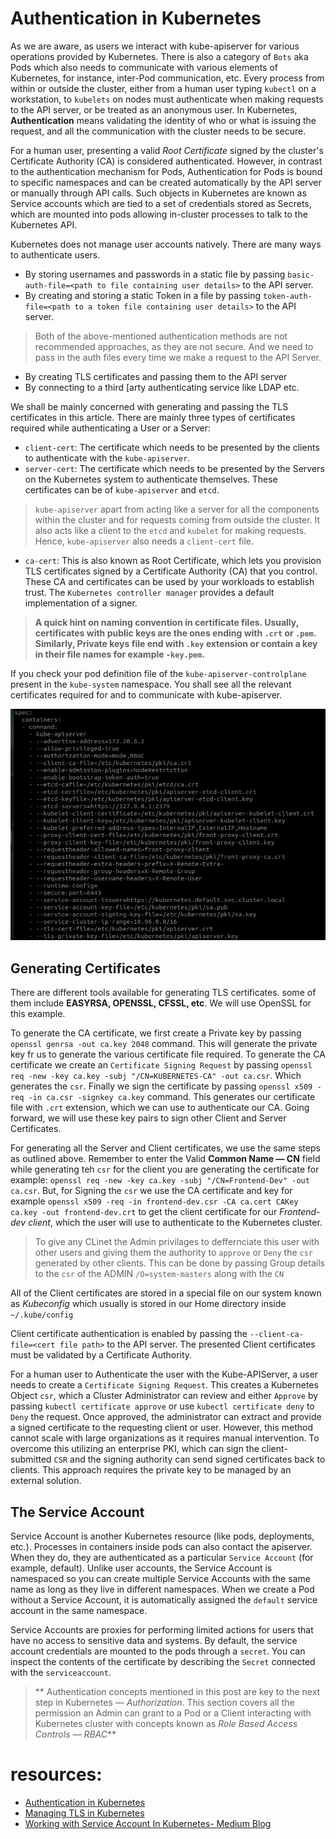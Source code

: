 # Authentication in Kubernetes

As we are aware, as users we interact with kube-apiserver for various operations provided by Kubernetes. There is also a category of `Bots` aka Pods which also needs to communicate with various elements of Kubernetes, for instance, inter-Pod communication, etc. Every process from within or outside the cluster, either from a human user typing `kubectl` on a workstation, to `kubelets` on nodes must authenticate when making requests to the API server, or be treated as an anonymous user. In Kubernetes, **Authentication** means validating the identity of who or what is issuing the request, and all the communication with the cluster needs to be secure.

For a human user, presenting a valid *Root Certificate* signed by the cluster's Certificate Authority (CA) is considered authenticated. However, in contrast to the authentication mechanism for Pods, Authentication for Pods is bound to specific namespaces and can be created automatically by the API server or manually through API calls. Such objects in Kubernetes are known as Service accounts which are tied to a set of credentials stored as Secrets, which are mounted into pods allowing in-cluster processes to talk to the Kubernetes API.


Kubernetes does not manage user accounts natively. There are many ways to authenticate users. 
- By storing usernames and passwords in a static file by passing `basic-auth-file=<path to file containing user details>` to the API server.
- By creating and storing a static Token in a file by passing `token-auth-file=<path to a token file containing user details>` to the API server.
> Both of the above-mentioned authentication methods are not recommended approaches, as they are not secure. And we need to pass in the auth files every time we make a request to the API Server.
- By creating TLS certificates and passing them to the API server
- By connecting to a third [arty authenticating service like LDAP etc.

We shall be mainly concerned with generating and passing the TLS certificates in this article. There are mainly three types of certificates required while authenticating a User or a Server:

- `client-cert`: The certificate which needs to be presented by the clients to authenticate with the `kube-apiserver`.
- `server-cert`: The certificate which needs to be presented by the Servers on the Kubernetes system to authenticate themselves. These certificates can be of `kube-apiserver` and `etcd`. 
> `kube-apiserver` apart from acting like a server for all the components within the cluster and for requests coming from outside the cluster. It also acts like a client to the `etcd` and `kubelet` for making requests. Hence, `kube-apiserver` also needs a `client-cert` file.
- `ca-cert`: This is also known as Root Certificate, which lets you provision TLS certificates signed by a Certificate Authority (CA) that you control. These CA and certificates can be used by your workloads to establish trust. The `Kubernetes controller manager` provides a default implementation of a signer.

> **A quick hint on naming convention in certificate files. Usually, certificates with public keys are the ones ending with `.crt` or `.pem`. Similarly, Private keys file end with `.key` extension or contain a key in their file names for example `-key.pem`.** 

If you check your pod definition file of the `kube-apiserver-controlplane` present in the `kube-system` namespace. You shall see all the relevant certificates required for and to communicate with kube-apiserver.

![Certificate Details](../images/cert.png)


## Generating Certificates

There are different tools available for generating TLS certificates. some of them include **EASYRSA, OPENSSL, CFSSL, etc**. We will use OpenSSL for this example.

To generate the CA certificate, we first create a Private key by passing `openssl genrsa -out ca.key 2048` command. This will generate the private key fr us to generate the various certificate file required. To generate the CA certificate we create an `Certificate Signing Request` by passing `openssl req -new -key ca.key -subj "/CN=KUBERNETES-CA" -out ca.csr`. Which generates the `csr`. Finally we sign the certificate by passing `openssl x509 -req -in ca.csr -signkey ca.key` command. This generates our certificate file with `.crt` extension, which we can use to authenticate our CA. Going forward,  we will use these key pairs to sign other Client and Server Certificates.

For generating all the Server and Client certificates, we use the same steps as outlined above. Remember to enter the Valid **Common Name — CN** field while generating teh `csr` for the client you are generating the certificate for example:
`openssl req -new -key ca.key -subj "/CN=Frontend-Dev" -out ca.csr`.  But, for Signing the `csr` we use the CA certificate and key for example `openssl x509 -req -in frontend-dev.csr -CA ca.cert CAKey ca.key -out frontend-dev.crt` to get the client certificate for our *Frontend-dev client*, which the user will use to authenticate to the Kubernetes cluster.

> To give any CLinet the Admin privilages to deffernciate this user with other users and giving them the authority to `approve` or `Deny` the `csr` generated by other clients. This can be done by passing Group details to the `csr` of the ADMIN `/O=system-masters` along with the `CN`

All of the Client certificates are stored in a special file on our system known as *Kubeconfig* which usually is stored in our Home directory inside `~/.kube/config` 

Client certificate authentication is enabled by passing the `--client-ca-file=<cert file path>` to the API server. The presented Client certificates must be validated by a Certificate Authority.

For a human user to Authenticate the user with the Kube-APIServer, a user needs to create a `Certificate Signing Request`. This creates a Kubernetes Object `csr`, which a Cluster Administrator can review and either `Approve` by passing `kubectl certificate approve` or use `kubectl certificate deny` to `Deny` the request. Once approved, the administrator can extract and provide a signed certificate to the requesting client or user. However, this method cannot scale with large organizations as it requires manual intervention. To overcome this utilizing an enterprise PKI, which can sign the client-submitted `CSR` and the signing authority can send signed certificates back to clients. This approach requires the private key to be managed by an external solution.

## The Service Account

Service Account is another Kubernetes resource (like pods, deployments, etc.). Processes in containers inside pods can also contact the apiserver. When they do, they are authenticated as a particular `Service Account` (for example, default).
Unlike user accounts, the Service Account is namespaced so you can create multiple Service Accounts with the same name as long as they live in different namespaces. When we create a Pod without a Service Account, it is automatically assigned the `default` service account in the same namespace.

Service Accounts are proxies for performing limited actions for users that have no access to sensitive data and systems.
By default, the service account credentials are mounted to the pods through a `secret`.
You can inspect the contents of the certificate by describing the `Secret` connected with the `serviceaccount`.


> ** Authentication concepts mentioned in this post are key to the next step in Kubernetes — *Authorization*. This section covers all the permission an Admin can grant to a Pod or a Client interacting with Kubernetes cluster with concepts known as *Role Based Access Controls — RBAC***  



# resources:
- [Authentication in Kubernetes](https://kubernetes.io/docs/reference/access-authn-authz/authentication/)
- [Managing TLS in Kubernetes](https://kubernetes.io/docs/tasks/tls/managing-tls-in-a-cluster/)
- [Working with Service Account In Kubernetes- Medium Blog](https://medium.com/the-programmer/working-with-service-account-in-kubernetes-df129cb4d1cc)